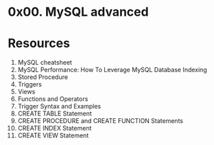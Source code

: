 # 0x00. MySQL advanced

# Resources
1. MySQL cheatsheet
2. MySQL Performance: How To Leverage MySQL Database Indexing
3. Stored Procedure
4. Triggers
5. Views
6. Functions and Operators
7. Trigger Syntax and Examples
8. CREATE TABLE Statement
9. CREATE PROCEDURE and CREATE FUNCTION Statements
10. CREATE INDEX Statement
11. CREATE VIEW Statement
